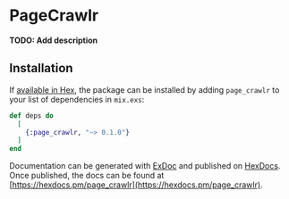 # PageCrawlr

**TODO: Add description**

## Installation

If [available in Hex](https://hex.pm/docs/publish), the package can be installed
by adding `page_crawlr` to your list of dependencies in `mix.exs`:

```elixir
def deps do
  [
    {:page_crawlr, "~> 0.1.0"}
  ]
end
```

Documentation can be generated with [ExDoc](https://github.com/elixir-lang/ex_doc)
and published on [HexDocs](https://hexdocs.pm). Once published, the docs can
be found at [https://hexdocs.pm/page_crawlr](https://hexdocs.pm/page_crawlr).

